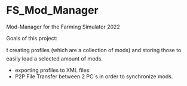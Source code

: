 # FS_Mod_Manager
 Mod-Manager for the Farming Simulator 2022
 
 Goals of this project:  
 
:exclamation: creating profiles (which are a collection of mods) and storing those to easily load a selected amount of mods.
 - exporting profiles to XML files
 - P2P File Transfer between 2 PC`s in order to synchronize mods.

